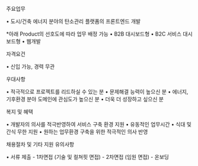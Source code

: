 주요업무

• 도시/건축 에너지 분야의 탄소관리 플랫폼의 프론트엔드 개발

*아래 Product의 선호도에 따라 업무 배정 가능
• B2B 대시보드형
• B2C 서비스 대시보드형
• 웹개발

자격요건

• 신입 가능, 경력 무관

우대사항

• 적극적으로 프로젝트를 리드하실 수 있는 분
• 문제해결 능력이 높으신 분
• 에너지, 기후환경 분야 도메인에 관심도가 높으신 분
• 더욱 더 성장하고 싶으신 분

복지 및 혜택

• 개발자의 의사를 적극반영하여 서비스 구축 환경 지원
• 유동적인 업무시간
• 식대 및 간식 무한 지원
• 원하는 업무환경 구축을 위한 적극적인 의사 반영

채용절차 및 기타 지원 유의사항

• 서류 제출 - 1차면접 (기술 및 컬쳐핏 면접) - 2차면접 (임원 면접) - 온보딩